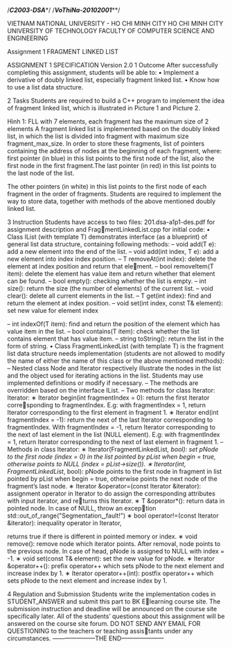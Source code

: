 /*****C2003-DSA******/
/***VoThiNa-20102001*****/

VIETNAM NATIONAL UNIVERSITY - HO CHI MINH CITY
HO CHI MINH CITY UNIVERSITY OF TECHNOLOGY
FACULTY OF COMPUTER SCIENCE AND ENGINEERING


Assignment 1
FRAGMENT LINKED LIST


ASSIGNMENT 1 SPECIFICATION
Version 2.0
1 Outcome
After successfully completing this assignment, students will be able to:
• Implement a derivative of doubly linked list, especially fragment linked list.
• Know how to use a list data structure.


2 Tasks
Students are required to build a C++ program to implement the idea of fragment linked list,
which is illustrated in Picture 1 and Picture 2.


Hình 1: FLL with 7 elements, each fragment has the maximum size of 2 elements
A fragment linked list is implemented based on the doubly linked list, in which the list is
divided into fragment with maximum size fragment_max_size.
In order to store these fragments, list of pointers containing the address of nodes at the
beginning of each fragment, where:
first pointer (in blue) in this list points to the first node of the list, also the first node in
the first fragment.The last pointer (in red) in this list points to the last node of the list.

The other pointers (in white) in this list points to the first node of each fragment in the
order of fragments.
Students are required to implement the way to store data, together with methods of the
above mentioned doubly linked list.


3 Instruction
Students have access to two files: 201.dsa-a1p1-des.pdf for assignment description and FragmentLinkedList.cpp for initial code:
• Class IList (with template T) demonstrates interface (as a blueprint) of general list data
structure, containing following methods:
– void add(T e): add a new element into the end of the list.
– void add(int index, T e): add a new element into index index position.
– T removeAt(int index): delete the element at index position and return that element.
– bool removeItem(T item): delete the element has value item and return whether
that element can be found.
– bool empty(): checking whether the list is empty.
– int size(): return the size (the number of elements) of the current list.
– void clear(): delete all current elements in the list.
– T get(int index): find and return the element at index position.
– void set(int index, const T& element): set new value for element index

– int indexOf(T item): find and return the position of the element which has value
item in the list.
– bool contains(T item): check whether the list contains element that has value
item. – string toString(): return the list in the form of string.
• Class FragmentLinkedList (with template T) is the fragment list data structure needs
implementation (students are not allowed to modify the name of either the name of this
class or the above mentioned methods):
– Nested class Node and Iterator respectively illustrate the nodes in the list and the
object used for iterating actions in the list. Students may use implemented definitions
or modify if necessary.
– The methods are overridden based on the interface IList. – Two methods for class Iterator: Iterator: ∗ Iterator begin(int fragmentIndex = 0): return the first Iterator corresponding to fragmentIndex.
E.g: with fragmentIndex = 1, return Iterator corresponding to the first element
in fragment 1.
∗ Iterator end(int fragmentIndex = -1): return the next of the last Iterator
corresponding to fragmentIndex. With fragmentIndex = -1, return Iterator
corresponding to the next of last element in the list (NULL element).
E.g: with fragmentIndex = 1, return Iterator corresponding to the next of last
element in fragment 1.
– Methods in class Iterator: ∗ Iterator(FragmentLinkedList<T>*, bool): set pNode to the first node (index = 0)
in the list pointed by pList when begin = true, otherwise points to NULL
(index = pList->size()).
∗ Iterator(int, FragmentLinkedList<T>*, bool): pNode points to the first
node in fragment in list pointed by pList when begin = true, otherwise points
the next node of the fragment’s last node.
∗ Iterator &operator=(const Iterator &iterator): assignment operator in
Iterator to do assign the corresponding attributes with input iterator, and returns this Iterator. ∗ T &operator*(): return data in pointed node. In case of NULL, throw an exception std::out_of_range("Segmentation␣fault!") ∗ bool operator!=(const Iterator &iterator): inequality operator in Iterator,
  
  returns true if there is different in pointed memory or index.
∗ void remove(): remove node which iterator points. After removal, node points
to the previous node. In case of head, pNode is assigned to NULL with index = -1. ∗ void set(const T& element): set the new value for pNode. ∗ Iterator &operator++(): prefix operator++ which sets pNode to the next
element and increase index by 1.
∗ Iterator operator++(int): postfix operator++ which sets pNode to the next
element and increase index by 1.


4 Regulation and Submission
Students write the implementation codes in STUDENT_ANSWER and submit this part to BK Elearning course site. The submission instruction and deadline will be announced on the course
site specifically later.
All of the students’ questions about this assignment will be answered on the course site
forum. DO NOT SEND ANY EMAIL FOR QUESTIONING to the teachers or teaching assistants under any circumstances.
———————THE END———————
